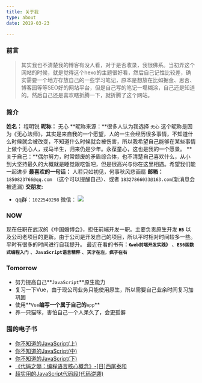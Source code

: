 ```yaml
---
title: 关于我
type: about
date: 2019-03-23

---
```

### 前言
> 其实我也不清楚我的博客有没人看，对于是否收录，我很佛系。当初弄这个网站的时候，就是觉得这个hexo的主题很好看，然后自己记性比较差，确实需要一个地方存放自己的一些学习笔记，原本是想放在比如掘金、思否、博客园等等SEO好的网站平台，但是自己写的笔记一塌糊涂，自己还是知道的。然后自己还是喜欢瞎折腾一下，就折腾了这个网站。

### 简介
**姓名：** 程明锐
**昵称：** 无心
**昵称来源：**很多人认为我选择 `无心` 这个昵称是因为《无心法师》，其实是来自我的一个愿望，人的一生会经历很多事情，不知道什么时候就会被改变，不知道什么时候就会被伤害，所以我希望自己能够在某些事情上做个无心人，戎马半生，归来仍是少年。永葆童心，这也是我的一个愿景。
**关于自己：**偶尔努力，时常颓废的矛盾综合体，也不清楚自己喜欢什么，从小到大坚持最久的大概就是睡觉跟吃饭吧，但是很高兴与你在这里相遇。希望我们能一起进步
**最喜欢的一句话：** 人若只如初见，何事秋风悲画扇
**邮箱：**  `1850823766@qq.com` （这个可以提醒自己）、或者  `18327866033@163.com`(新消息会被遗漏)
**交朋友:** 
   - qq群：`1022540298`
微信：
 ![](https://d33wubrfki0l68.cloudfront.net/d51023ac87d8ae2f80fcb41d92c9cf65125abfa4/90128/images/wechat.png)

### NOW
现在任职在武汉的《中国婚博会》，担任前端开发一职。主要负责原生开发 **`H5`** 以及公司老项目的更新。由于公司是开发自己的项目，所以平时相对时间较多一些。平时有很多的时间进行自我提升。
最近在看的书有：**`《web前端开发实践》`** 、**`ES6函数式编程入门`** 、**`JavaScript语言精粹`**  、**`天才在左，疯子在右`**
### Tomorrow
 - 努力提高自己**`JavaScript`**原生能力
 - 复习一下Vue，由于现公司业务只能使用原生，所以需要自己业余时间复习加巩固
 - 使用**`Vue`**编写一个属于自己的**`app`**
 - 养一只猫咪，害怕自己一个人呆久了，会更孤僻

 ### 囤的电子书
 - <a href="https://github.com/CasualMing/common-JS/blob/master/你不知道的%20JavaScript（上卷）.pdf">你不知道的JavaScript(上)</a>
 - <a href="https://github.com/CasualMing/common-JS/blob/master/你不知道的%20JavaScript（中卷）.pdf">你不知道的JavaScript(中)</a>
 - <a href="https://github.com/CasualMing/common-JS/blob/master/你不知道的%20JavaScript（下卷）.pdf">你不知道的JavaScript(下)</a>
 - <a href="https://github.com/CasualMing/common-JS/blob/master/《代码之髓：编程语言核心概念》-[日]西尾泰和.pdf">《代码之髓：编程语言核心概念》-[日]西尾泰和</a>
 - <a href="https://github.com/CasualMing/common-JS/blob/master/超实用的JavaScript代码段(代码逆袭).pdf">超实用的JavaScript代码段(代码逆袭)</a>